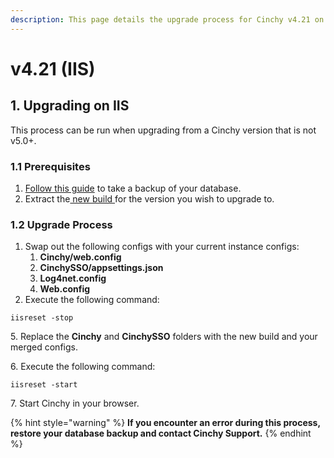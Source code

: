 ```yaml
---
description: This page details the upgrade process for Cinchy v4.21 on IIS.
---
```


# v4.21 (IIS)

## 1. Upgrading on IIS

This process can be run when upgrading from a Cinchy version that is not v5.0+.

### 1.1 Prerequisites

1. [Follow this guide](https://docs.microsoft.com/en-us/iis/web-hosting/web-server-for-shared-hosting/create-a-backup-with-appcmd) to take a backup of your database.
2. Extract the[ new build ](https://platform.docs.cinchy.com/deployment-guide/deployment-installation-guides/deployment-planning-overview-and-checklist/deployment-prerequisites#4.1-access-the-artifacts)for the version you wish to upgrade to.

### 1.2 Upgrade Process

1. Swap out the following configs with your current instance configs:
   1. **Cinchy/web.config**
   2. **CinchySSO/appsettings.json**
   3. **Log4net.config**
   4. **Web.config**
2. Execute the following command:

```
iisreset -stop 
```

5\.  Replace the **Cinchy** and **CinchySSO** folders with the new build and your merged configs.

6\. Execute the following command:

```
iisreset -start 
```

7\. Start Cinchy in your browser.

{% hint style="warning" %}
**If you encounter an error during this process, restore your database backup and contact Cinchy Support.**
{% endhint %}
